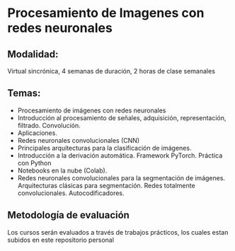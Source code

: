 # Procesamiento de Imagenes con redes neuronales

## Modalidad: 
Virtual sincrónica, 4 semanas de duración, 2 horas de clase semanales

## Temas:
- Procesamiento de imágenes con redes neuronales
- Introducción al procesamiento de señales, adquisición, representación, filtrado. Convolución.
- Aplicaciones.
- Redes neuronales convolucionales (CNN)
- Principales arquitecturas para la clasificación de imágenes.
- Introducción a la derivación automática. Framework PyTorch. Práctica con Python
- Notebooks en la nube (Colab).
- Redes neuronales convolucionales para la segmentación de imágenes. Arquitecturas clásicas para segmentación. Redes totalmente convolucionales. Autocodificadores.

## Metodología de evaluación
Los cursos serán evaluados a través de trabajos prácticos, los cuales estan subidos en este repositorio personal
